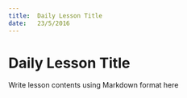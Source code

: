 ```yaml
---
title:  Daily Lesson Title
date:   23/5/2016
---
```


# Daily Lesson Title

Write lesson contents using Markdown format here